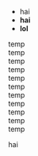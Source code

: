 
* hai
* **hai**
* **lol**
<div style="page-break-before: always;"></div>
temp<br>
temp<br>
temp<br>
temp<br>
temp<br>
temp<br>
temp<br>
temp<br>
temp<br>
temp<br>
temp<br>

hai

